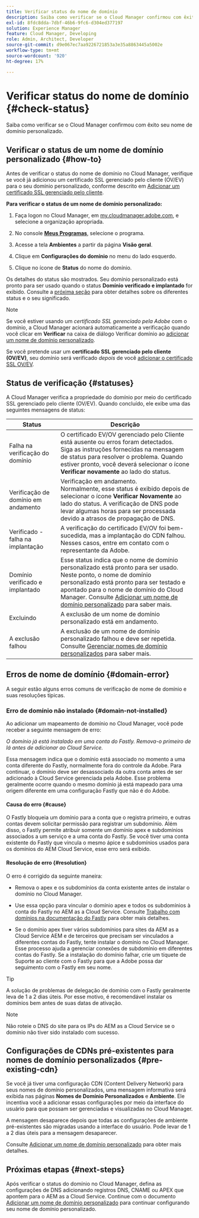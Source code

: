 ```yaml
---
title: Verificar status do nome de domínio
description: Saiba como verificar se o Cloud Manager confirmou com êxito seu nome de domínio personalizado.
exl-id: 8fdc8dda-7dbf-46b6-9fc6-d304ed377197
solution: Experience Manager
feature: Cloud Manager, Developing
role: Admin, Architect, Developer
source-git-commit: d9e067ec7aa9226721853a3e35a8863445a5002e
workflow-type: tm+mt
source-wordcount: '920'
ht-degree: 17%

---
```



# Verificar status do nome de domínio {#check-status}

Saiba como verificar se o Cloud Manager confirmou com êxito seu nome de domínio personalizado.

## Verificar o status de um nome de domínio personalizado {#how-to}

Antes de verificar o status do nome de domínio no Cloud Manager, verifique se você já adicionou um certificado SSL gerenciado pelo cliente (OV/EV) para o seu domínio personalizado, conforme descrito em [Adicionar um certificado SSL gerenciado pelo cliente](/help/implementing/cloud-manager/managing-ssl-certifications/add-ssl-certificate.md##add-customer-managed-ssl-cert).

**Para verificar o status de um nome de domínio personalizado:**

1. Faça logon no Cloud Manager, em [my.cloudmanager.adobe.com](https://my.cloudmanager.adobe.com/), e selecione a organização apropriada.

1. No console **[Meus Programas](/help/implementing/cloud-manager/navigation.md#my-programs)**, selecione o programa.

1. Acesse a tela **Ambientes** a partir da página **Visão geral**.

1. Clique em **Configurações do domínio** no menu do lado esquerdo.

1. Clique no ícone de **Status** do nome do domínio.

Os detalhes do status são mostrados. Seu domínio personalizado está pronto para ser usado quando o status **Domínio verificado e implantado** for exibido. Consulte a [próxima seção](#statuses) para obter detalhes sobre os diferentes status e o seu significado.

>[!NOTE]
>
>Se você estiver usando um *certificado SSL gerenciado pela Adobe* com o domínio, a Cloud Manager acionará automaticamente a verificação quando você clicar em **Verificar** na caixa de diálogo Verificar domínio ao [adicionar um nome de domínio personalizado](/help/implementing/cloud-manager/custom-domain-names/add-custom-domain-name.md).
>
>Se você pretende usar um **certificado SSL gerenciado pelo cliente (OV/EV)**, seu domínio será verificado *depois* de você [adicionar o certificado SSL OV/EV](/help/implementing/cloud-manager/managing-ssl-certifications/add-ssl-certificate.md).


## Status de verificação {#statuses}

A Cloud Manager verifica a propriedade do domínio por meio do certificado SSL gerenciado pelo cliente (OV/EV). Quando concluído, ele exibe uma das seguintes mensagens de status:

| Status | Descrição |
| --- | --- |
| Falha na verificação do domínio | O certificado EV/OV gerenciado pelo Cliente está ausente ou erros foram detectados.<br> Siga as instruções fornecidas na mensagem de status para resolver o problema. Quando estiver pronto, você deverá selecionar o ícone **Verificar novamente** ao lado do status. |
| Verificação de domínio em andamento | Verificação em andamento.<br>Normalmente, esse status é exibido depois de selecionar o ícone **Verificar Novamente** ao lado do status. A verificação de DNS pode levar algumas horas para ser processada devido a atrasos de propagação de DNS. |
| Verificado - falha na implantação | A verificação do certificado EV/OV foi bem-sucedida, mas a implantação do CDN falhou.<br>Nesses casos, entre em contato com o representante da Adobe. |
| Domínio verificado e implantado | Esse status indica que o nome de domínio personalizado está pronto para ser usado.<br>Neste ponto, o nome de domínio personalizado está pronto para ser testado e apontado para o nome de domínio do Cloud Manager. Consulte [Adicionar um nome de domínio personalizado](/help/implementing/cloud-manager/custom-domain-names/add-custom-domain-name.md) para saber mais. |
| Excluindo | A exclusão de um nome de domínio personalizado está em andamento. |
| A exclusão falhou | A exclusão de um nome de domínio personalizado falhou e deve ser repetida.<br>Consulte [Gerenciar nomes de domínio personalizados](/help/implementing/cloud-manager/custom-domain-names/managing-custom-domain-names.md) para saber mais. |


## Erros de nome de domínio {#domain-error}

A seguir estão alguns erros comuns de verificação de nome de domínio e suas resoluções típicas.

### Erro de domínio não instalado {#domain-not-installed}

<!-- This error may occur during domain validation of the EV/OV certificate even after you have checked that the certificate has been updated appropriately. -->

Ao adicionar um mapeamento de domínio no Cloud Manager, você pode receber a seguinte mensagem de erro:

*O domínio já está instalado em uma conta do Fastly. Remova-o primeiro de lá antes de adicionar ao Cloud Service.*

Essa mensagem indica que o domínio está associado no momento a uma conta diferente do Fastly, normalmente fora do controle da Adobe. Para continuar, o domínio deve ser desassociado da outra conta antes de ser adicionado à Cloud Service gerenciada pela Adobe. Esse problema geralmente ocorre quando o mesmo domínio já está mapeado para uma origem diferente em uma configuração Fastly que não é do Adobe.

#### Causa do erro {#cause}

O Fastly bloqueia um domínio para a conta que o registra primeiro, e outras contas devem solicitar permissão para registrar um subdomínio. Além disso, o Fastly permite atribuir somente um domínio apex e subdomínios associados a um serviço e a uma conta do Fastly. Se você tiver uma conta existente do Fastly que vincula o mesmo ápice e subdomínios usados para os domínios do AEM Cloud Service, esse erro será exibido.

#### Resolução de erro {#resolution}

O erro é corrigido da seguinte maneira:

* Remova o apex e os subdomínios da conta existente antes de instalar o domínio no Cloud Manager.

* Use essa opção para vincular o domínio apex e todos os subdomínios à conta do Fastly no AEM as a Cloud Service. Consulte [Trabalho com domínios na documentação do Fastly](https://docs.fastly.com/en/guides/working-with-domains) para obter mais detalhes.

* Se o domínio apex tiver vários subdomínios para sites da AEM as a Cloud Service AEM e de terceiros que precisam ser vinculados a diferentes contas do Fastly, tente instalar o domínio no Cloud Manager. Esse processo ajuda a gerenciar conexões de subdomínio em diferentes contas do Fastly. Se a instalação do domínio falhar, crie um tíquete de Suporte ao cliente com o Fastly para que a Adobe possa dar seguimento com o Fastly em seu nome.

>[!TIP]
>
>A solução de problemas de delegação de domínio com o Fastly geralmente leva de 1 a 2 dias úteis. Por esse motivo, é recomendável instalar os domínios bem antes de suas datas de ativação.

>[!NOTE]
>
>Não roteie o DNS do site para os IPs do AEM as a Cloud Service se o domínio não tiver sido instalado com sucesso.

## Configurações de CDNs pré-existentes para nomes de domínio personalizados {#pre-existing-cdn}

Se você já tiver uma configuração CDN (Content Delivery Network) para seus nomes de domínio personalizados, uma mensagem informativa será exibida nas páginas **Nomes de Domínio Personalizados** e **Ambiente**. Ele incentiva você a adicionar essas configurações por meio da interface do usuário para que possam ser gerenciadas e visualizadas no Cloud Manager.

A mensagem desaparece depois que todas as configurações de ambiente pré-existentes são migradas usando a interface do usuário. Pode levar de 1 a 2 dias úteis para a mensagem desaparecer.

Consulte [Adicionar um nome de domínio personalizado](/help/implementing/cloud-manager/custom-domain-names/add-custom-domain-name.md) para obter mais detalhes.

## Próximas etapas {#next-steps}

Após verificar o status do domínio no Cloud Manager, defina as configurações de DNS adicionando registros DNS, CNAME ou APEX que apontem para o AEM as a Cloud Service. Continue com o documento [Adicionar um nome de domínio personalizado](/help/implementing/cloud-manager/custom-domain-names/add-custom-domain-name.md) para continuar configurando seu nome de domínio personalizado.
